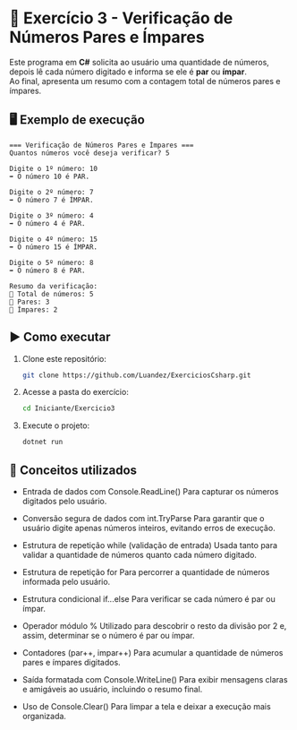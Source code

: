 # 📌 Exercício 3 - Verificação de Números Pares e Ímpares

Este programa em **C#** solicita ao usuário uma quantidade de números, depois lê cada número digitado e informa se ele é **par** ou **ímpar**.  
Ao final, apresenta um resumo com a contagem total de números pares e ímpares.

## 🖥️ Exemplo de execução
```
=== Verificação de Números Pares e Ímpares ===
Quantos números você deseja verificar? 5

Digite o 1º número: 10
➡ O número 10 é PAR.

Digite o 2º número: 7
➡ O número 7 é ÍMPAR.

Digite o 3º número: 4
➡ O número 4 é PAR.

Digite o 4º número: 15
➡ O número 15 é ÍMPAR.

Digite o 5º número: 8
➡ O número 8 é PAR.

Resumo da verificação:
🔹 Total de números: 5
🔹 Pares: 3
🔹 Ímpares: 2
```

## ▶️ Como executar

1. Clone este repositório:

   ```bash
   git clone https://github.com/Luandez/ExerciciosCsharp.git
   ```
2. Acesse a pasta do exercício:

   ```bash
   cd Iniciante/Exercicio3
   ```
3. Execute o projeto:

   ```bash
   dotnet run
   ```

## 🧩 Conceitos utilizados
* Entrada de dados com Console.ReadLine() Para capturar os números digitados pelo usuário.

* Conversão segura de dados com int.TryParse Para garantir que o usuário digite apenas números inteiros, evitando erros de execução.

* Estrutura de repetição while (validação de entrada) Usada tanto para validar a quantidade de números quanto cada número digitado.

* Estrutura de repetição for Para percorrer a quantidade de números informada pelo usuário.

* Estrutura condicional if...else Para verificar se cada número é par ou ímpar.

* Operador módulo % Utilizado para descobrir o resto da divisão por 2 e, assim, determinar se o número é par ou ímpar.

* Contadores (par++, impar++) Para acumular a quantidade de números pares e ímpares digitados.

* Saída formatada com Console.WriteLine() Para exibir mensagens claras e amigáveis ao usuário, incluindo o resumo final.

* Uso de Console.Clear() Para limpar a tela e deixar a execução mais organizada.
